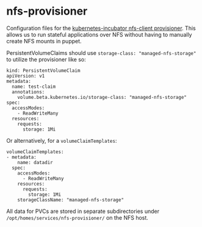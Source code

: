 nfs-provisioner
======

Configuration files for the [kubernetes-incubator nfs-client provisioner](https://github.com/kubernetes-incubator/external-storage/tree/master/nfs-client). This allows us to run stateful applications over NFS without having to manually create NFS mounts in puppet.

PersistentVolumeClaims should use `storage-class: "managed-nfs-storage"` to utilize the provisioner like so:

```
kind: PersistentVolumeClaim
apiVersion: v1
metadata:
  name: test-claim
  annotations:
    volume.beta.kubernetes.io/storage-class: "managed-nfs-storage"
spec:
  accessModes:
    - ReadWriteMany
  resources:
    requests:
      storage: 1Mi
```

Or alternatively, for a `volumeClaimTemplates`:

```
volumeClaimTemplates:
- metadata:
    name: datadir
  spec:
    accessModes:
      - ReadWriteMany
    resources:
      requests:
        storage: 1Mi
    storageClassName: "managed-nfs-storage"
```

All data for PVCs are stored in separate subdirectories under `/opt/homes/services/nfs-provisioner/` on the NFS host.
